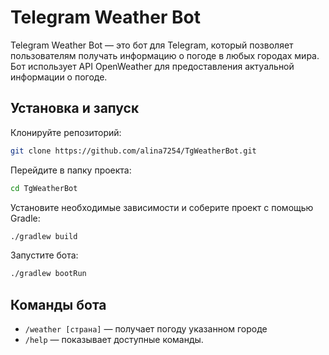 # Telegram Weather Bot

Telegram Weather Bot — это бот для Telegram, который позволяет пользователям получать информацию о погоде в любых городах мира. Бот использует API OpenWeather для предоставления актуальной информации о погоде.

## Установка и запуск

Клонируйте репозиторий:

```bash
git clone https://github.com/alina7254/TgWeatherBot.git
```

Перейдите в папку проекта:

```bash
cd TgWeatherBot
```

Установите необходимые зависимости и соберите проект с помощью Gradle:

```bash
./gradlew build
```

Запустите бота:

```bash
./gradlew bootRun
```

## Команды бота

- `/weather [страна]` — получает погоду указанном городе
- `/help` — показывает доступные команды.
